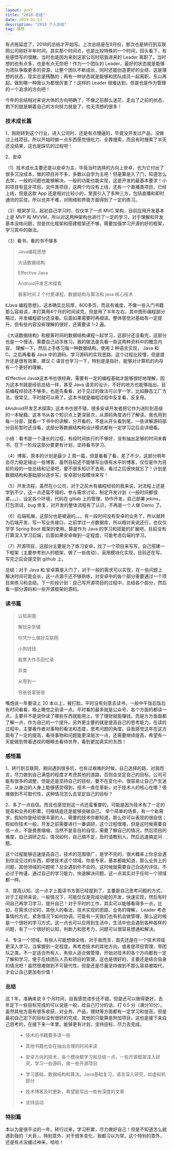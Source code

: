 ```yaml
---
layout: post
title: "2018-总结"
date: 2019-01-13
description: "2018 个人总结"
tag: 随想
---
```


有点拖延症了，2018的总结才开始写。上次总结是在9月份，那次也是转行到互联网公司刚好半年时间，其实那个时间点，也是比较特殊的一个时间，回头看下，有些感悟写的很散。当时也是因为来到这家公司时招我进来的 Leader 离职了。当时想的也有点多，也是有点无奈吧！作为一个团队的 Leader，最好的状态就是能够为团队争取更多的资源，让整个团队不断成长，同时还能创造更好的业绩，这是理想的状态，现实总是残酷的；再有一种状态就是能够和团队成员一起离职，东山再起。做到哪一种我认为都很厉害了！这样的 Leader 很难达到，但是也是作为管理的一个追求的方向吧！

今年的总结相对来说大体的方向明确了，不像之前那么迷茫，走出了之前的状态，剩下的就是朝着自己的方向努力就是了，也无须想的很多！

### 技术成长篇

1、刚刚转到这个行业，进入公司时，还是有点懵逼的，毕竟没开发过产品，没做过上线项目。所以开始时做一点东西感觉很吃力，全靠搜索，而且有时搜索了半天还没结果，这也是踩坑的过程吧！

2、安卓

（1）技术成长主要还是以安卓为主，毕竟当时选择的方向上安卓，也为它付出了很多沉没成本，做的项目并不多，多数以自学为主吧！但是算是入了门，知道怎么去学，一般的问题也能够解决，一般的功能也能实现，这是开发的最基本要求！小的项目有蓝牙项目，文件类项目，这两个均没有上线，还有一个直播类项目，已经上线，但是这款 App 还是相对比较小的，里面引入了多种三方，包括直播和即时通讯的实现，所以也并不难，对网络和界面方面得到了一定的练习。

（2）框架学习，起初自己学习时，仅仅学了一点 MVC 架构，目前应用开发基本上是 MVP 和 MVVM，所以对这两种架构也进行了一定的学习，对于理解和开发基本没啥问题，但是优化框架和搭建框架还不够，需要加强学习开源的好的框架，学习其中的做法。

（3）看书，看的书不够多

> Java编程思想
>
> 大话数据结构
>
> Effective Java
>
> Android开发艺术探索
>
> 极客时间 2 个付费课程，数据结构与算法和 java 核心技术

《Java 编程思想》，这本确实比较厚，800多页，而且有难度，不像一些入门书籍那么容易读，本打算用4个月的时间读完，但是用了半年左右，其中图形编程部分略过，并发编程部分还没看。后面如果需要时再细读。整体感觉对基础有一定提升，但有些内容没有理解的很好，还需要读 1-2 遍。

《大话数据结构》和极客时间的数据结构课程一起学习，这部分还没看完，这部分也是一个慢活，需要自己动手练习。我的做法是先看一些这两种资料中的概念内容， 理解一下，然后上手练习每一种数据结构，使用 2 种语言实现， Java
和 C。之后再看看 Java 中的源码，学习源码的实现思路。这个过程比较慢，但是提升还是很有效果，建议 C 语言也学习一下，特别是是指针，能够对计算机的内存有一个更好的理解。

《Effective Java》这本书也很经典，需要有一定的编程基础才能够很好地理解，因为这本书就是经验总结一样，甚至 Java 语言的设计，不好的地方也能够指出。目前编程经验还不够多，也是先看看，对于见过的做法可以学一学，比如静态工厂方法，很常见，平时就可以用了。这本书就是编程过程中反复看，反复用。

《Android开发艺术探索》这本书也很不错，很多安卓开发者把它作为进阶到高级的一本秘籍。这本书从各个知识点上更深层次，从源码角度进行了解读。我也用到每一分部，就看一下书中的讲解，分开看的，不是从开头看到尾，一些讲解源码部分目前暂时还没看，这部分等数据结构和设计模式都有一定学习之后会详细看。

小结：看书是一个漫长的过程，有段时间执行的不够好，没有抽出足够的时间来看书，在下一阶段这部分要更有计划，坚持看书学习。

（4）博客，原本的计划是最少 2 周一篇，但是看看了看，差了不少。这部分明年会尽力稳定输出一些博客，虽然目前还不能够写出很有水平的博客，仅仅是作为目前阶段的一些总结和记录吧，要不很多知识不去用，看过之后很快就忘了！计划是数据结构和基础部分逐步写，安卓部分按模块来写！

（5）开发流程，虽然在小公司，对于之前木有编程经验的我来说，对流程上还是学到不少，这一点还蛮不错的。参与需求讨论，制定开发计划（一般时间都很紧。。。），设定各个环境，代码在 gitlab 上的管理，协作开发，自己部署 jekins，打包测试，bug 修复，对开发的整体流程有了认识，不再是一个人做 Demo 了。

（6）后端拓展，这部分也是被逼的。。。有一段时间没有安卓的业务了，所以就转为后端开发，写一写业务接口，之前学过一点数据库，所以相对来说还行，也仅仅学学 Spring Boot 框架的使用。算是作为 Java 的学习和技能的扩展吧，目前没有打算深入学习后端，后面如果安卓做到一定程度，可能考虑后端的学习。

（7）开源项目，这部分主要是为了练习安卓，找了一个项目来写写，自己搭建一下框架（主要参考别人的框架，做了一些改动），采用模块化实现，目前还在写，写完之后会提交到 github 上。

总结：对于 Java 和 安卓算是入门了，对于一般的需求可以实现，在一些问题上解决时间可能会长，这一点源于还不够熟练，对安卓中的各个部分需要通过一个项目来练习和总结。下一阶段计划：自己写开源项目的过程中，总结各个部分，然后看一部分源码和一些开源框架的源码。

### 读书篇

> 认知突围
>
> 解忧杂货铺
>
> 你凭什么做好互联网
>
> 小狗钱钱
>
> 股票大作手回忆录
>
> 异类
>
> 从零到一
>
> 穷爸爸富爸爸

嘴炮说一年要读上 20 本以上，被打脸。平时没有刻意去读书，一般中午饭后饭后有时间看看，晚上睡觉之前读一点。平时看的最多就是公众号，各个方面的都读一点，主要并不是说你读了哪些东西就能用上，学了理财就能赚钱，而是方方面面都了解一点，作为自己的一个提升。另外更主要的就是提高自己的思考能力，在读的过程中，主要看作者对事物的看法和态度，思考问题的角度。自我感觉这年在这方面有了一定的提高，看待事物和问题能更深层次一点，还需要继续提高，希望有一天能做到带着透视的眼睛去看待世界，看到更加真实的东西！

### 感悟篇

1、转行到互联网，期间遇到很多坑，也有过艰难的时候，自己选择的路，对我而言，尽力做到自己满意的程度才考虑其他的道路，否则会坚定自己的目标。公司可能有很多的调整，但是还是坚持自己的目标，要不在变化中，很容易让自己产生迷茫，从身边的人身上能够感受得到，技术一直在革新，对于技术人的核心在哪？很难做到不可取代性，这种情况怎么去坚定自己的目标？

2、多了一点自信。而且也感觉到这一点还蛮重要的，可能是因为技术有了一定的提高和业务的积累，归根结底还是能够突破自己。
举个简单的场景，有一个新需求，假如你是经验很丰富的人，需要的技术你都知道，那么你可以表现的很自信；假如你技术一般，开发之前需要进行一番调研，这个过程很难，但是这时候需要自信一点，不是畏畏缩缩，当然不是盲目的自信，需要了解自己的情况，然后项目的难度，自己调研之后，情况如何，自己搞不定，及时请教别人，然后迅速搞定问题。

这个过程能够迅速提高自己，技术的范围很广，是学不完的，很大概率上你总会遇到你没见过的东西，即使技术这个领域，你是专家，基本都能知道，那么业务上的问题，其他领域的问题呢？总会遇到你不会的。这时候就需要自己合适的评估，不必过于拘谨，通过自己的学习能力，快速解决问题，这一点其实对于任何一个领域都一样。

3、提高认知，这一点才上面读书方面已经提到了，主要是自己思考问题的方式，对于工程师来说，一般情况下，可能仅仅是完成功能的开发，快速实现，然后有时间自己再学习学习，提升自己！对于平时的工作，其实可以能够看得多一点，比如，在需求讨论时，其他人的看法，技术实现的思路，业务的理解， Leader 考虑事情的方式，紧急情况下如何协调。可能有一天我们也有机会做管理，那么这时候是一个很好的学习方式。这一点也可以应用到生活中，生活中也会遇到各种各样的问题，有了一个很好的认知，判断力和思考力，问题可以很容易想通和解决。

4、专注一个领域。有些人可能想做全栈，对于我而言，首先还是在一个技术领域更深入学习，当掌握到一定程度，再考虑技术的其他方向，或者是项目管理，带团队之类。不一定适合所有人，有些人适合做管理，开始对技术的各个方向都有一定了解和学习，便于后续团队人员和项目的管理，这也是很好的，主要还是结合自身的情况吧！虽然很难做到不可替代性，但是还是尽量坚持做到不那么容易被取代，才会让自己更加有价值！

### 总结

这 1 年，准确来说 9 个月时间，自我感觉进步还不错，但是还可以做得更好，去年定下一些目标完成的可以说是一般，给自己打分的话，打 6.5 分（满分10分）。虽然其他方面有很多收获，对业务，产品，理财等方面都有一定学习和提高，但是最初自己定下的目标没有很好的完成，其他的只能算是附加项目，这也是接下来自己思考的，在接下来一年里，能够更有计划，坚持目标，尽力去完成。

>* 技术的书籍要多读一些
>
>* 其他书籍也会在抽出合理的时间来读
>
>* 安卓方向的技术，各个模块都学习和总结一点，一些开源框架深入研究，学习一些源码，做一些开源项目
>
>* 学习基础，数据结构和算法，Java基础复习，语言深入研究，如虚拟机部分
>
>* 技术博客及时更新，希望能写出一些有深度的文章
>
>* 坚持运动


### 特别篇

本以为是很平淡的一年，转行过来，学习积累，尽力做好自己！但是不知道怎么就遇到我的『大哥』，特别意外，对于很多变化，我都习以为常，这个特别的意外，还是有点没缓过神来，哈哈！


